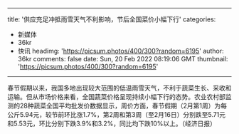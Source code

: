 
---
title: '供应充足冲抵雨雪天气不利影响，节后全国菜价小幅下行'
categories: 
 - 新媒体
 - 36kr
 - 快讯
headimg: 'https://picsum.photos/400/300?random=6195'
author: 36kr
comments: false
date: Sun, 20 Feb 2022 08:19:06 GMT
thumbnail: 'https://picsum.photos/400/300?random=6195'
---

<div>   
春节假期以来，我国多地出现较大范围的低温雨雪天气，不利于蔬菜生长、采收和运输。但从市场价格来看，全国蔬菜价格呈现持续小幅下行的态势。农业农村部监测的28种蔬菜全国平均批发价数据显示，周价方面，春节假期（2月第1周）为每公斤5.94元，较节前环比涨1.7%，第2周和第3周（至2月16日）分别跌至5.71元和5.53元，环比分别下跌3.9%和3.2%，同比均下跌10%以上。（经济日报）  
</div>
            